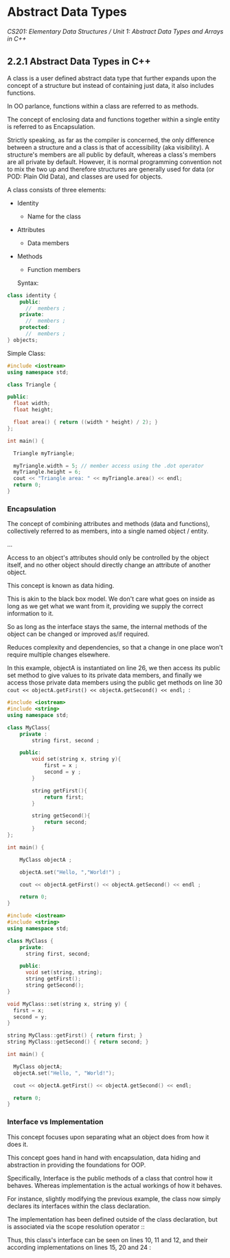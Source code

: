 # Abstract Data Types

###### CS201: Elementary Data Structures / Unit 1: Abstract Data Types and Arrays in C++

## 2.2.1 Abstract Data Types in C++

A class is a user defined abstract data type that further expands upon the concept of a structure but instead of containing just data, it also includes functions.

In OO parlance, functions within a class are referred to as methods.

The concept of enclosing data and functions together within a single entity is referred to as Encapsulation.

Strictly speaking, as far as the compiler is concerned, the only difference between a structure and a class is that of accessibility (aka visibility). A structure's members are all public by default, whereas a class's members are all private by default. However, it is normal programming convention not to mix the two up and therefore structures are generally used for data (or POD: Plain Old Data), and classes are used for objects.

A class consists of three elements:

- Identity
  - Name for the class
- Attributes
  - Data members
- Methods
  - Function members


  Syntax:
```cpp
class identity {
    public:
      //  members ;
    private:
      //  members ;
    protected:
      //  members ;
} objects;

```

Simple Class:


```cpp
#include <iostream>
using namespace std;

class Triangle {

public:
  float width;
  float height;

  float area() { return ((width * height) / 2); }
};

int main() {

  Triangle myTriangle;

  myTriangle.width = 5; // member access using the .dot operator
  myTriangle.height = 6;
  cout << "Triangle area: " << myTriangle.area() << endl;
  return 0;
}
```

### Encapsulation

The concept of combining attributes and methods (data and functions), collectively referred to as members, into a single named object / entity.

...

Access to an object's attributes should only be controlled by the object itself, and no other object should directly change an attribute of another object.

This concept is known as data hiding.

This is akin to the black box model. We don't care what goes on inside as long as we get what we want from it, providing we supply the correct information to it.

So as long as the interface stays the same, the internal methods of the object can be changed or improved as/if required.

Reduces complexity and dependencies, so that a change in one place won't require multiple changes elsewhere.

In this example, objectA is instantiated on line 26, we then access its public set method to give values to its private data members, and finally we access those private data members using the public get methods on line 30 `cout << objectA.getFirst() << objectA.getSecond() << endl; `:


```cpp
#include <iostream>
#include <string>
using namespace std;

class MyClass{
	private :
		string first, second ;

	public:
		void set(string x, string y){
			first = x ;
			second = y ;
		}

		string getFirst(){
			return first;
		}

		string getSecond(){
			return second;
		}
};

int main() {

	MyClass objectA ;

	objectA.set("Hello, ","World!") ;

	cout << objectA.getFirst() << objectA.getSecond() << endl ;

	return 0;
}
```

```cpp
#include <iostream>
#include <string>
using namespace std;

class MyClass {
	private:
	  string first, second;

	public:
	  void set(string, string);
	  string getFirst();
	  string getSecond();
}

void MyClass::set(string x, string y) {
  first = x;
  second = y;
}

string MyClass::getFirst() { return first; }
string MyClass::getSecond() { return second; }

int main() {

  MyClass objectA;
  objectA.set("Hello, ", "World!");

  cout << objectA.getFirst() << objectA.getSecond() << endl;

  return 0;
}
```

### Interface vs Implementation

This concept focuses upon separating what an object does from how it does it.

This concept goes hand in hand with encapsulation, data hiding and abstraction in providing the foundations for OOP.

Specifically, Interface is the public methods of a class that control how it behaves. Whereas implementation is the actual workings of how it behaves.

For instance, slightly modifying the previous example, the class now simply declares its interfaces within the class declaration.

The implementation has been defined outside of the class declaration, but is associated via the scope resolution operator ::

Thus, this class's interface can be seen on lines 10, 11 and 12, and their according implementations on lines 15, 20 and 24 :
